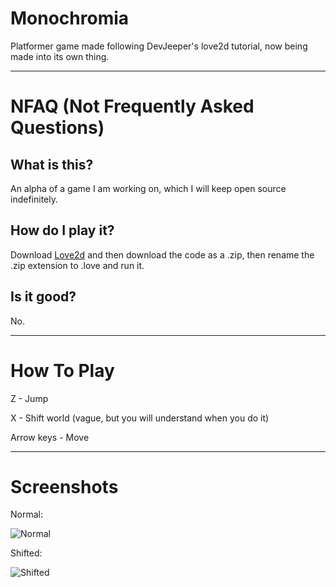 # Monochromia
Platformer game made following DevJeeper's love2d tutorial, now being made into its own thing.

---

# NFAQ (Not Frequently Asked Questions)

## What is this?

An alpha of a game I am working on, which I will keep open source indefinitely.

## How do I play it?

Download [Love2d](https://love2d.org) and then download the code as a .zip, then rename the .zip extension to .love and run it.

## Is it good?

No.

---

# How To Play

Z - Jump

X - Shift world (vague, but you will understand when you do it)

Arrow keys - Move

---


# Screenshots

Normal:

![Normal](https://i.redd.it/l6obt5oau1e61.png)

Shifted:

![Shifted](https://i.redd.it/e3iy49meu1e61.png)
